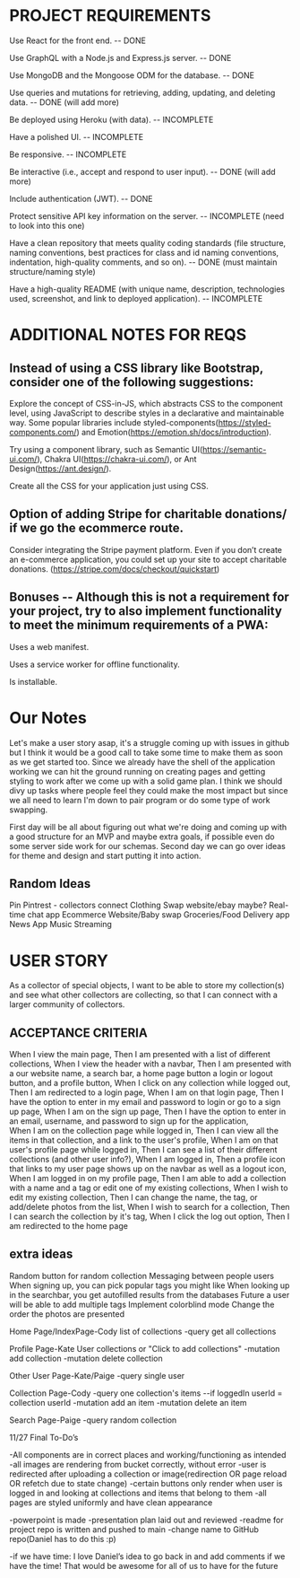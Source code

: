 # PROJECT REQUIREMENTS

Use React for the front end. -- DONE

Use GraphQL with a Node.js and Express.js server. -- DONE

Use MongoDB and the Mongoose ODM for the database. -- DONE

Use queries and mutations for retrieving, adding, updating, and deleting data. -- DONE (will add more)

Be deployed using Heroku (with data). -- INCOMPLETE

Have a polished UI. -- INCOMPLETE

Be responsive. -- INCOMPLETE

Be interactive (i.e., accept and respond to user input). -- DONE (will add more)

Include authentication (JWT). -- DONE

Protect sensitive API key information on the server. -- INCOMPLETE (need to look into this one)

Have a clean repository that meets quality coding standards (file structure, naming conventions, best practices for class and id naming conventions, indentation, high-quality comments, and so on). -- DONE (must maintain structure/naming style)

Have a high-quality README (with unique name, description, technologies used, screenshot, and link to deployed application). -- INCOMPLETE

# ADDITIONAL NOTES FOR REQS

## Instead of using a CSS library like Bootstrap, consider one of the following suggestions:

<!-- /////////////////  The styling should be decided on as a team but one person who will lead page design should become our expert and teach us/get us started.   ///////////////// -->

Explore the concept of CSS-in-JS, which abstracts CSS to the component level, using JavaScript to describe styles in a declarative and maintainable way. Some popular libraries include styled-components(https://styled-components.com/) and Emotion(https://emotion.sh/docs/introduction).

Try using a component library, such as Semantic UI(https://semantic-ui.com/), Chakra UI(https://chakra-ui.com/), or Ant Design(https://ant.design/).

Create all the CSS for your application just using CSS.

## Option of adding Stripe for charitable donations/ if we go the ecommerce route.

<!-- ///////////////// Something we'll need to discuss as a team.  /////////////////  -->

Consider integrating the Stripe payment platform. Even if you don’t create an e-commerce application, you could set up your site to accept charitable donations.
(https://stripe.com/docs/checkout/quickstart)

## Bonuses -- Although this is not a requirement for your project, try to also implement functionality to meet the minimum requirements of a PWA:

<!-- /////////////////  Should be easy to make but we'll wait till the very end to do it because Serviceworkers are annoying  ///////////////// -->

Uses a web manifest.

Uses a service worker for offline functionality.

Is installable.


# Our Notes

Let's make a user story asap, it's a struggle coming up with issues in github but I think it would be a good call to take some time to make them as soon as we get started too. Since we already have the shell of the application working we can hit the ground running on creating pages and getting styling to work after we come up with a solid game plan. I think we should divy up tasks where people feel they could make the most impact but since we all need to learn I'm down to pair program or do some type of work swapping. 

First day will be all about figuring out what we're doing and coming up with a good structure for an MVP and maybe extra goals, if possible even do some server side work for our schemas. Second day we can go over ideas for theme and design and start putting it into action. 

## Random Ideas

Pin Pintrest - collectors connect
Clothing Swap website/ebay maybe? 
Real-time chat app
Ecommerce Website/Baby swap
Groceries/Food Delivery app
News App
Music Streaming

# USER STORY

As a collector of special objects, I want to be able to store my collection(s) and see what other collectors are collecting, so that I can connect with a larger community of collectors.

## ACCEPTANCE CRITERIA

When I view the main page, 
Then I am presented with a list of different collections,
When I view the header with a navbar,
Then I am presented with a our website name, a search bar, a home page button a login or logout button, and a profile button,
When I click on any collection while logged out, 
Then I am redirected to a login page,
When I am on that login page,
Then I have the option to enter in my email and password to login or go to a sign up page,
When I am on the sign up page, 
Then I have the option to enter in an email, username, and password to sign up for the application,  
When I am on the collection page while logged in,
Then I can view all the items in that collection, and a link to the user's profile,
When I am on that user's profile page while logged in,
Then I can see a list of their different collections (and other user info?),
When I am logged in,
Then a profile icon that links to my user page shows up on the navbar as well as a logout icon,
When I am logged in on my profile page,
Then I am able to add a collection with a name and a tag or edit one of my existing collections,
When I wish to edit my existing collection,
Then I can change the name, the tag, or add/delete photos from the list,
When I wish to search for a collection,
Then I can search the collection by it's tag,
When I click the log out option,
Then I am redirected to the home page


## extra ideas

Random button for random collection
Messaging between people users 
When signing up, you can pick popular tags you might like
When looking up in the searchbar, you get autofilled results from the databases 
Future a user will be able to add multiple tags 
Implement colorblind mode 
Change the order the photos are presented


Home Page/IndexPage-Cody
list of collections
-query get all collections

Profile Page-Kate
User collections or "Click to add collections"
-mutation add collection
-mutation delete collection

Other User Page-Kate/Paige
-query single user

Collection Page-Cody
-query one collection's items
--if loggedIn userId = collection userId
-mutation add an item
-mutation delete an item

Search Page-Paige
-query random collection

11/27
Final To-Do’s

-All components are in correct places and working/functioning as intended
-all images are rendering from bucket correctly, without error
-user is redirected after uploading a collection or image(redirection OR page reload OR refetch due to state change)
-certain buttons only render when user is logged in and looking at collections and items that belong to them
-all pages are styled uniformly and have clean appearance

-powerpoint is made
-presentation plan laid out and reviewed
-readme for project repo is written and pushed to main
-change name to GitHub repo(Daniel has to do this :p)

-if we have time: I love Daniel’s idea to go back in and add comments if we have the time! That would be awesome for all of us to have for the future